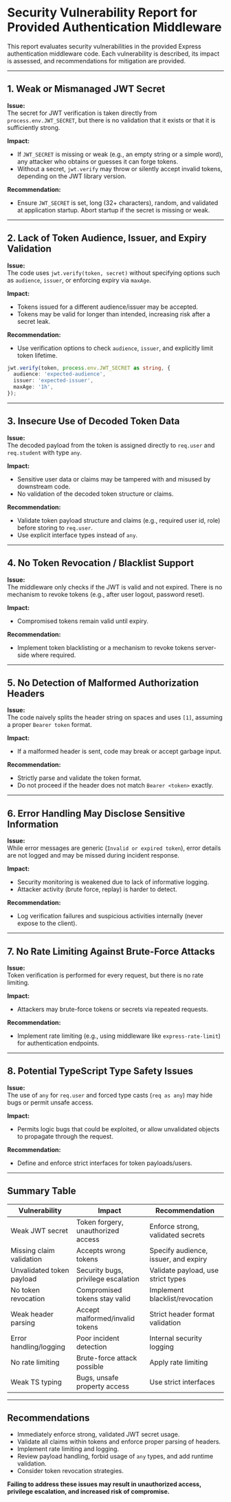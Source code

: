 # Security Vulnerability Report for Provided Authentication Middleware

This report evaluates security vulnerabilities in the provided Express authentication middleware code. Each vulnerability is described, its impact is assessed, and recommendations for mitigation are provided.

---

## 1. Weak or Mismanaged JWT Secret

**Issue:**  
The secret for JWT verification is taken directly from `process.env.JWT_SECRET`, but there is no validation that it exists or that it is sufficiently strong.

**Impact:**  
- If `JWT_SECRET` is missing or weak (e.g., an empty string or a simple word), any attacker who obtains or guesses it can forge tokens.
- Without a secret, `jwt.verify` may throw or silently accept invalid tokens, depending on the JWT library version.

**Recommendation:**  
- Ensure `JWT_SECRET` is set, long (32+ characters), random, and validated at application startup. Abort startup if the secret is missing or weak.

---

## 2. Lack of Token Audience, Issuer, and Expiry Validation

**Issue:**  
The code uses `jwt.verify(token, secret)` without specifying options such as `audience`, `issuer`, or enforcing expiry via `maxAge`.

**Impact:**  
- Tokens issued for a different audience/issuer may be accepted.
- Tokens may be valid for longer than intended, increasing risk after a secret leak.

**Recommendation:**  
- Use verification options to check `audience`, `issuer`, and explicitly limit token lifetime.

```typescript
jwt.verify(token, process.env.JWT_SECRET as string, {
  audience: 'expected-audience',
  issuer: 'expected-issuer',
  maxAge: '1h',
});
```

---

## 3. Insecure Use of Decoded Token Data

**Issue:**  
The decoded payload from the token is assigned directly to `req.user` and `req.student` with type `any`.

**Impact:**  
- Sensitive user data or claims may be tampered with and misused by downstream code.
- No validation of the decoded token structure or claims.

**Recommendation:**  
- Validate token payload structure and claims (e.g., required user id, role) before storing to `req.user`.
- Use explicit interface types instead of `any`.

---

## 4. No Token Revocation / Blacklist Support

**Issue:**  
The middleware only checks if the JWT is valid and not expired. There is no mechanism to revoke tokens (e.g., after user logout, password reset).

**Impact:**  
- Compromised tokens remain valid until expiry.

**Recommendation:**  
- Implement token blacklisting or a mechanism to revoke tokens server-side where required.

---

## 5. No Detection of Malformed Authorization Headers

**Issue:**  
The code naively splits the header string on spaces and uses `[1]`, assuming a proper `Bearer token` format.

**Impact:**  
- If a malformed header is sent, code may break or accept garbage input.

**Recommendation:**  
- Strictly parse and validate the token format.
- Do not proceed if the header does not match `Bearer <token>` exactly.

---

## 6. Error Handling May Disclose Sensitive Information

**Issue:**  
While error messages are generic (`Invalid or expired token`), error details are not logged and may be missed during incident response.

**Impact:**  
- Security monitoring is weakened due to lack of informative logging.
- Attacker activity (brute force, replay) is harder to detect.

**Recommendation:**  
- Log verification failures and suspicious activities internally (never expose to the client).

---

## 7. No Rate Limiting Against Brute-Force Attacks

**Issue:**  
Token verification is performed for every request, but there is no rate limiting.

**Impact:**  
- Attackers may brute-force tokens or secrets via repeated requests.

**Recommendation:**  
- Implement rate limiting (e.g., using middleware like `express-rate-limit`) for authentication endpoints.

---

## 8. Potential TypeScript Type Safety Issues

**Issue:**  
The use of `any` for `req.user` and forced type casts (`req as any`) may hide bugs or permit unsafe access.

**Impact:**  
- Permits logic bugs that could be exploited, or allow unvalidated objects to propagate through the request.

**Recommendation:**  
- Define and enforce strict interfaces for token payloads/users.

---

## Summary Table

| Vulnerability                | Impact                                | Recommendation                           |
|------------------------------|---------------------------------------|------------------------------------------|
| Weak JWT secret              | Token forgery, unauthorized access    | Enforce strong, validated secrets        |
| Missing claim validation     | Accepts wrong tokens                  | Specify audience, issuer, and expiry     |
| Unvalidated token payload    | Security bugs, privilege escalation   | Validate payload, use strict types       |
| No token revocation          | Compromised tokens stay valid         | Implement blacklist/revocation           |
| Weak header parsing          | Accept malformed/invalid tokens       | Strict header format validation          |
| Error handling/logging       | Poor incident detection               | Internal security logging                |
| No rate limiting             | Brute-force attack possible           | Apply rate limiting                      |
| Weak TS typing               | Bugs, unsafe property access          | Use strict interfaces                    |

---

## Recommendations

- Immediately enforce strong, validated JWT secret usage.
- Validate all claims within tokens and enforce proper parsing of headers.
- Implement rate limiting and logging.
- Review payload handling, forbid usage of `any` types, and add runtime validation.
- Consider token revocation strategies.

**Failing to address these issues may result in unauthorized access, privilege escalation, and increased risk of compromise.**